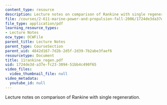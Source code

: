 ```yaml
---
content_type: resource
description: Lecture notes on comparison of Rankine with single regeneration.
file: /courses/2-611-marine-power-and-propulsion-fall-2006/1724de3da37efc23309451bb4c490f65_11rankine_regen.pdf
file_type: application/pdf
learning_resource_types:
- Lecture Notes
ocw_type: OCWFile
parent_title: Lecture Notes
parent_type: CourseSection
parent_uid: 4842d167-7d2b-2d5f-2d39-7b2abe3faef6
resourcetype: Document
title: 11rankine_regen.pdf
uid: 1724de3d-a37e-fc23-3094-51bb4c490f65
video_files:
  video_thumbnail_file: null
video_metadata:
  youtube_id: null
---
```

Lecture notes on comparison of Rankine with single regeneration.

